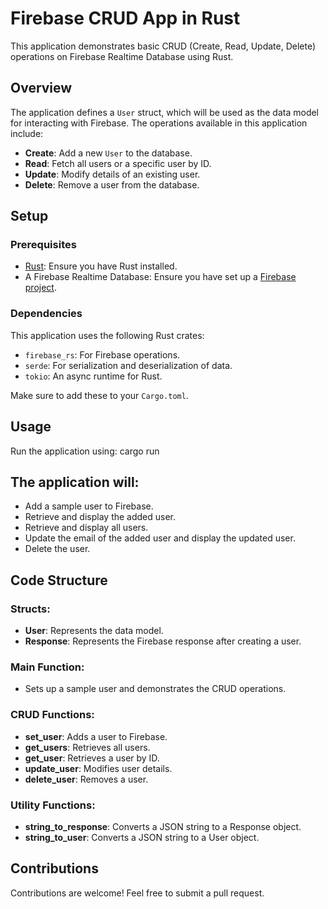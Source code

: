 # Firebase CRUD App in Rust

This application demonstrates basic CRUD (Create, Read, Update, Delete) operations on Firebase Realtime Database using Rust.

## Overview

The application defines a `User` struct, which will be used as the data model for interacting with Firebase. The operations available in this application include:

- **Create**: Add a new `User` to the database.
- **Read**: Fetch all users or a specific user by ID.
- **Update**: Modify details of an existing user.
- **Delete**: Remove a user from the database.

## Setup

### Prerequisites

- [Rust](https://www.rust-lang.org/): Ensure you have Rust installed.
- A Firebase Realtime Database: Ensure you have set up a [Firebase project](https://firebase.google.com/docs/database).

### Dependencies

This application uses the following Rust crates:

- `firebase_rs`: For Firebase operations.
- `serde`: For serialization and deserialization of data.
- `tokio`: An async runtime for Rust.

Make sure to add these to your `Cargo.toml`.

## Usage

Run the application using:
cargo run

## The application will:

- Add a sample user to Firebase.
- Retrieve and display the added user.
- Retrieve and display all users.
- Update the email of the added user and display the updated user.
- Delete the user.

## Code Structure

### Structs:
- **User**: Represents the data model.
- **Response**: Represents the Firebase response after creating a user.

### Main Function:
- Sets up a sample user and demonstrates the CRUD operations.

### CRUD Functions:
- **set_user**: Adds a user to Firebase.
- **get_users**: Retrieves all users.
- **get_user**: Retrieves a user by ID.
- **update_user**: Modifies user details.
- **delete_user**: Removes a user.

### Utility Functions:
- **string_to_response**: Converts a JSON string to a Response object.
- **string_to_user**: Converts a JSON string to a User object.

## Contributions

Contributions are welcome! Feel free to submit a pull request.
